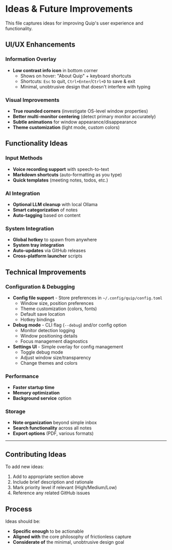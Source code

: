 # Ideas & Future Improvements

This file captures ideas for improving Quip's user experience and functionality.

## UI/UX Enhancements

### Information Overlay
- **Low contrast info icon** in bottom corner
  - Shows on hover: "About Quip" + keyboard shortcuts
  - Shortcuts: `Esc` to quit, `Ctrl+Enter`/`Ctrl+D` to save & exit
  - Minimal, unobtrusive design that doesn't interfere with typing

### Visual Improvements
- **True rounded corners** (investigate OS-level window properties)
- **Better multi-monitor centering** (detect primary monitor accurately)
- **Subtle animations** for window appearance/disappearance
- **Theme customization** (light mode, custom colors)

## Functionality Ideas

### Input Methods
- **Voice recording support** with speech-to-text
- **Markdown shortcuts** (auto-formatting as you type)
- **Quick templates** (meeting notes, todos, etc.)

### AI Integration
- **Optional LLM cleanup** with local Ollama
- **Smart categorization** of notes
- **Auto-tagging** based on content

### System Integration
- **Global hotkey** to spawn from anywhere
- **System tray integration**
- **Auto-updates** via GitHub releases
- **Cross-platform launcher** scripts

## Technical Improvements

### Configuration & Debugging
- **Config file support** - Store preferences in `~/.config/quip/config.toml`
  - Window size, position preferences
  - Theme customization (colors, fonts)
  - Default save location
  - Hotkey bindings
- **Debug mode** - CLI flag (`--debug`) and/or config option
  - Monitor detection logging
  - Window positioning details
  - Focus management diagnostics
- **Settings UI** - Simple overlay for config management
  - Toggle debug mode
  - Adjust window size/transparency
  - Change themes and colors

### Performance
- **Faster startup time**
- **Memory optimization**
- **Background service** option

### Storage
- **Note organization** beyond simple inbox
- **Search functionality** across all notes
- **Export options** (PDF, various formats)

---

## Contributing Ideas

To add new ideas:
1. Add to appropriate section above
2. Include brief description and rationale
3. Mark priority level if relevant (High/Medium/Low)
4. Reference any related GitHub issues

## Process

Ideas should be:
- **Specific enough** to be actionable
- **Aligned with** the core philosophy of frictionless capture
- **Considerate of** the minimal, unobtrusive design goal